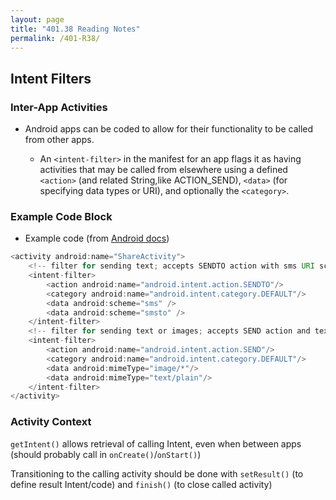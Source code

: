 ```yaml
---
layout: page
title: "401.38 Reading Notes"
permalink: /401-R38/
---
```


## Intent Filters

### Inter-App Activities

* Android apps can be coded to allow for their functionality to be called from other apps.

  * An `<intent-filter>` in the manifest for an app flags it as having activities that may be called from elsewhere using a defined `<action>` (and related String,like ACTION_SEND), `<data>` (for specifying data types or URI), and optionally the `<category>`.

### Example Code Block

* Example code (from [Android docs](https://developer.android.com/training/basics/intents/filters))

```java
<activity android:name="ShareActivity">
    <!-- filter for sending text; accepts SENDTO action with sms URI schemes -->
    <intent-filter>
        <action android:name="android.intent.action.SENDTO"/>
        <category android:name="android.intent.category.DEFAULT"/>
        <data android:scheme="sms" />
        <data android:scheme="smsto" />
    </intent-filter>
    <!-- filter for sending text or images; accepts SEND action and text or image data -->
    <intent-filter>
        <action android:name="android.intent.action.SEND"/>
        <category android:name="android.intent.category.DEFAULT"/>
        <data android:mimeType="image/*"/>
        <data android:mimeType="text/plain"/>
    </intent-filter>
</activity>
```

### Activity Context

`getIntent()` allows retrieval of calling Intent, even when between apps (should probably call in `onCreate()`/`onStart()`)

Transitioning to the calling activity should be done with `setResult()` (to define result Intent/code) and `finish()` (to close called activity)
